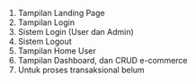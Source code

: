 1. Tampilan Landing Page
2. Tampilan Login
3. Sistem Login (User dan Admin) 
4. Sistem Logout
5. Tampilan Home User
6. Tampilan Dashboard, dan CRUD e-commerce
7. Untuk proses transaksional belum
